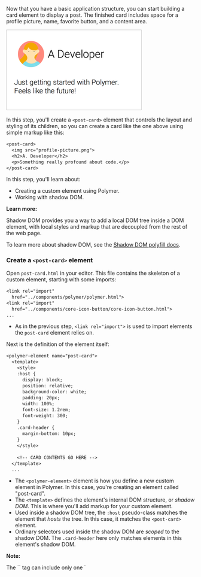 <toc-element></toc-element>

Now that you have a basic application structure, you can start building a card element to display a post. The finished card includes space for a profile picture, name, favorite button, and a content area.

<div layout vertical center>
  <img class="sample" src="img/s3-card.png" style="border: 1px solid #ccc;">
</div>

In this step, you'll create a `<post-card>` element that controls the layout and styling of its children, so you can create a card like the one above using simple markup like this:
 
    <post-card>
      <img src="profile-picture.png">
      <h2>A. Developer</h2>
      <p>Something really profound about code.</p>
    </post-card>

In this step, you'll learn about:

-   Creating a custom element using Polymer.
-   Working with shadow DOM.

<aside class="callout">
  <b>Learn more:</b>

  <p>Shadow DOM provides you a way to add a local DOM tree
  inside a DOM element, with local styles and markup that are decoupled from the rest of the web page.</p>
  <p>To learn more about shadow DOM, see the <a href="//polymer-project.org/platform/shadow-dom.html">
  Shadow DOM polyfill docs</a>.</p>
</aside>

### Create a `<post-card>` element

<div class="yt-embed">
  <google-youtube
    videoid="HVDsd-7SDOI"
    width="16"
    height="9"
    rel="0"
    autoplay="0"
    fluid>
  </google-youtube>
</div>

Open `post-card.html` in your editor. This file contains the skeleton of a custom element, starting with some imports:

```side-by-side
<link rel="import" 
  href="../components/polymer/polymer.html">
<link rel="import" 
  href="../components/core-icon-button/core-icon-button.html">
...
```

<ul class="side-by-side">
  <li>As in the previous step, <code>&lt;link rel="import"&gt;</code> is used to import elements the <code>post-card</code> element relies on.</li>
</ul>

Next is the definition of the element itself:

```side-by-side
<polymer-element name="post-card">
  <template>
    <style>
    :host {
      display: block;
      position: relative;
      background-color: white;
      padding: 20px;
      width: 100%;
      font-size: 1.2rem;
      font-weight: 300;
    }
    .card-header {
      margin-bottom: 10px;
    }
    </style>

    <!-- CARD CONTENTS GO HERE -->
  </template>
  ...
```

<ul class="side-by-side">
  <li>The <code>&lt;polymer-element&gt;</code> element is how you define a new custom element in Polymer. In this case, you're creating an element called
  "post-card".</li>
<li>The <code>&lt;template&gt;</code> defines the element's internal DOM structure, or <em>shadow DOM</em>. This is where 
    you'll add markup for your custom element.</li>
<li>Used inside a shadow DOM tree, the <code>:host</code> pseudo-class matches the element that <em>hosts</em> 
    the tree. In this case, it matches the <code>&lt;post-card&gt;</code> element.</li>
<li>Ordinary selectors used inside the shadow DOM are 
    <em>scoped</em> to the shadow DOM. The <code>.card-header</code> here only matches elements in this element's shadow DOM.</li>
</ul>

<aside class="callout">
  <b>Note:</b>

  <p>The `<polymer-element>` tag can include only one `<template>` tag as a _direct_ descendant.
This tag defines the shadow DOM for the element. Other `<template>` tags may be nested inside the outer
template tag.</p>
</aside>

At the end of the element definition is a `<script>` tag:

```side-by-side
  <script>
  Polymer({
    // properties and methods for the element go here
  });
  </script>
</polymer-element>
```

<ul class="side-by-side">
<li>The <code>Polymer</code> call at the end of the file <em>registers</em> the element so it's recognized by the browser. You'll do more with this in a later step as well.</li>
</ul>

<aside class="callout">
  <b>Note:</b>

  <p>
    It is a common best practice to keep your styles and scripts in external files, so you might be looking at this example and wondering why it uses `<style>` and `<script>` tags intead.
  </p>
  <p>
    Because the Shadow DOM scopes CSS to the element instance, it can be convenient to see it in the same file as the rest of the markup. Likewise,
    the JavaScript in this example is only for the element's prototype. It is by no means required that you use `<style>` and `<script>` tags, and if you prefer using external files you may do so. The approach taken in this tutorial is merely as a convenience.
  </p>
</aside>

<hr>

#### Create the card structure.

<div class="yt-embed">
  <google-youtube
    videoid="wZ1dNGRdA5E"
    width="16"
    height="9"
    rel="0"
    autoplay="0"
    fluid>
  </google-youtube>
</div>

When you create an instance of <code>&lt;post-card&gt;</code>, the contents from its shadow DOM <code>&lt;template&gt;</code> are inserted as the element's <em>shadow root</em>. These elements are rendered in the browser, but are not included in the element's <code>children</code> collection.

By default, any children added by the user don't render. For example:
<pre>&lt;post-card&gt;&lt;h3&gt;Hello!&lt;/h3&gt;&lt;/post-card&gt;</pre>

Creates a <code>&lt;post-card&gt;</code> with a single <code>&lt;h3&gt;</code> element as a child.
To render the <code>&lt;h3&gt;</code> inside your <code>&lt;post-card&gt;</code>, you need to add an
<em>insertion point</em>, which tells the browser where to render children in
the shadow DOM tree.

&rarr; Find the `CARD CONTENTS GO HERE` comment and replace it with the `<div>` and
`<content>` tags shown below.

```side-by-side
<!-- Add the following code: -->
<div class="card-header" layout horizontal center>
  <content select="img"></content>
  <content select="h2"></content>
</div>
<content></content>
```

<ul class="side-by-side">
  <li>`layout horizontal center` creates a flexbox layout with children arranged horizontally, and centered vertically.</li>
  <li>The three <code>&lt;content&gt;</code> elements create <em>insertion points</em>. <br />
(The shadow DOM spec calls this process of selecting nodes
<em>distribution</em>).</li>
  <li>Any <code>&lt;img&gt;</code> children match the first <code>&lt;content&gt;</code> tag and are inserted
here.</li>
  <li>The second <code>&lt;content&gt;</code> tag selects any <code>h2</code> children.</li>
  <li>The final <code>&lt;content&gt;</code> tag, with no <code>select</code> attribute, selects any
nodes that haven't already been inserted. (This is probably the most
common form of <code>&lt;content&gt;</code> element.)</li>
</ul>

<aside class="callout">
  <b>Selecting content:</b>

  <p>The `select` attribute on a `content` element accepts a [limited set of 
CSS selectors](http://w3c.github.io/webcomponents/spec/shadow/#satisfying-matching-criteria). 
You can only select direct children of the host node, not descendents.</p>
</aside>

<hr>

#### Style the imported content.

There are a number of new CSS selectors to work with. The `post-card.html` 
file already includes a `:host` selector, discussed earlier, to style the 
top-level `<post-card>` element. 

To style the children added using the `<content>` element, add the 
following CSS inside the `<style>` tag after the existing rules:

```side-by-side
.card-header {
  margin-bottom: 10px;
}
/* Add your styles here: */
.card-header ::content h2 {
  margin: 0;
  font-size: 1.8rem;
  font-weight: 300;
}
.card-header ::content img {
  width: 70px;
  border-radius: 50%;
  margin: 10px;
}
</style>
```

<ul class="side-by-side">
  <li>The <code>::content</code> pseudo element selects an insertion point (created by 
  a <code>&lt;content&gt;</code> tag).  
  Here, <code>::content h2</code> selects any <code>h2</code> that's distributed through an
  insertion point.</li>
</ul>

<aside class="callout">
  <b>Note:</b>

  <p>You can't style the insertion point itself, so the 
<code>::content</code> pseudo element is always used with a descendent selector.</p>
</aside>

### Import `<post-card>` into your app

<div class="stepbystep">
  <ul>
    <li>Save the `post-card.html` file and open `index.html` in your editor.</li>
    <li>Add the import for `post-card.html` after your existing imports:</li>
  </ul>
</div>

```side-by-side
<link rel="import"
  href="../components/paper-tabs/paper-tabs.html">
<!-- Add the following import: -->
<link rel="import" href="post-card.html">
```

<ul class="side-by-side">
  <li>This makes the <code>&lt;post-card&gt;</code> element available for use in <code>index.html</code>.</li>
</ul>

<hr>

&rarr; Add a `<post-card>` element to `index.html` directly after the `<core-toolbar>` element:

```side-by-side
<!-- Add the following code: -->
<div class="container" layout vertical center>

  <post-card>
    <img width="70" height="70" 
      src="../images/avatar-07.svg">
    <h2>Another Developer</h2>
    <p>I'm composing with shadow DOM!</p>
  </post-card>
  
</div>
```

<ul class="side-by-side">
  <li>The child elements you specify here are <em>distributed</em> into the 
      <code>&lt;post-card&gt;</code> element's insertion points.</li>
</ul>

### Run the app

Make sure you have `index.html` open, then hit the <img src="img/runbutton.png" class="icon"> button! Your application should now look like this:

<div layout vertical center>
  <img class="sample" src="img/s3-app.png">
</div>

The card still needs a favorite button, but it's starting to take shape. 

If something isn't working, check your work against the files in the `step-3` folder:

-   [`post-card.html`](#)
-   [`index.html`](#)

<aside class="callout">
  <b>Explore:</b>

  <p>Play around with the insertion points to get a feeling for how 
they work. Does anything change if you reorder the `<post-card>`'s children in 
`index.html`? What if you include multiple images, or add plain text? You can 
also try swapping the two `select=` attributes in `post-card.html`.</p>
</aside>

### Summary

In this step, you learned how to:

- Create a custom element using Polymer
- Work with shadow DOM

### Next up

Using Data Binding
